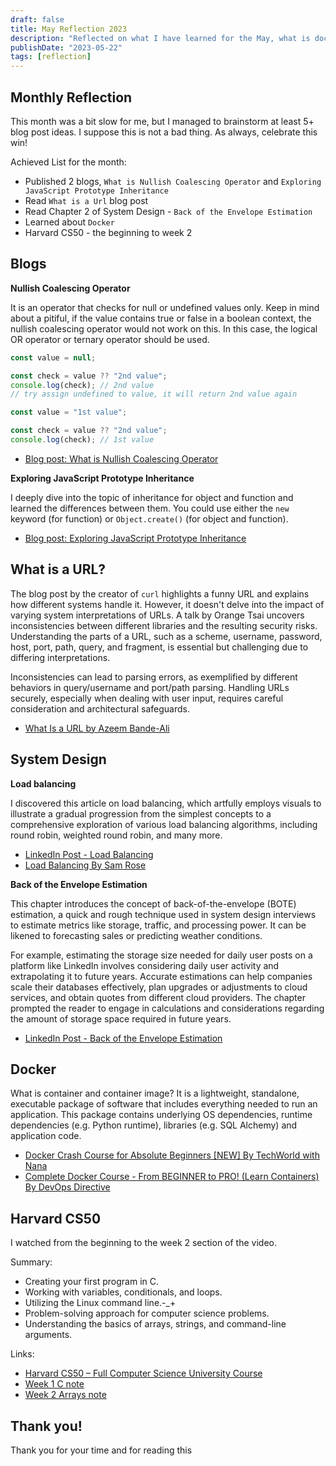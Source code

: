 ```yaml
---
draft: false
title: May Reflection 2023
description: "Reflected on what I have learned for the May, what is docker and its usage, Harvard CS50, Back of the Envelope Estimation from System Design."
publishDate: "2023-05-22"
tags: [reflection]
---
```


## Monthly Reflection

This month was a bit slow for me, but I managed to brainstorm at least 5+ blog post ideas. I suppose this is not a bad thing. As always, celebrate this win!

Achieved List for the month:

- Published 2 blogs, `What is Nullish Coalescing Operator` and `Exploring JavaScript Prototype Inheritance`
- Read `What is a Url` blog post
- Read Chapter 2 of System Design - `Back of the Envelope Estimation`
- Learned about `Docker`
- Harvard CS50 - the beginning to week 2

## Blogs

**Nullish Coalescing Operator**

It is an operator that checks for null or undefined values only. Keep in mind about a pitiful, if the value contains true or false in a boolean context, the nullish coalescing operator would not work on this. In this case, the logical OR operator or ternary operator should be used.

```js
const value = null;

const check = value ?? "2nd value";
console.log(check); // 2nd value
// try assign undefined to value, it will return 2nd value again
```

```js
const value = "1st value";

const check = value ?? "2nd value";
console.log(check); // 1st value
```

- <a href="https://victoriacheng15.vercel.app/posts/what-is-nullish-coalescing-operator" target="\_blank" rel="noopener noreferrer">Blog post: What is Nullish Coalescing Operator</a>

**Exploring JavaScript Prototype Inheritance**

I deeply dive into the topic of inheritance for object and function and learned the differences between them. You could use either the `new` keyword (for function) or `Object.create()` (for object and function).

- <a href="https://victoriacheng15.vercel.app/posts/exploring-javascript-prototype-inheritance" target="\_blank" rel="noopener noreferrer">Blog post: Exploring JavaScript Prototype Inheritance</a>

## What is a URL?

The blog post by the creator of `curl` highlights a funny URL and explains how different systems handle it. However, it doesn't delve into the impact of varying system interpretations of URLs. A talk by Orange Tsai uncovers inconsistencies between different libraries and the resulting security risks. Understanding the parts of a URL, such as a scheme, username, password, host, port, path, query, and fragment, is essential but challenging due to differing interpretations.

Inconsistencies can lead to parsing errors, as exemplified by different behaviors in query/username and port/path parsing. Handling URLs securely, especially when dealing with user input, requires careful consideration and architectural safeguards.

- <a href="https://azeemba.com/posts/what-is-a-url.html" target="\_blank" rel="noopener noreferrer">What Is a URL by Azeem Bande-Ali</a>

## System Design

**Load balancing**

I discovered this article on load balancing, which artfully employs visuals to illustrate a gradual progression from the simplest concepts to a comprehensive exploration of various load balancing algorithms, including round robin, weighted round robin, and many more.

- <a href="https://www.linkedin.com/posts/victoriacheng15_coding-programming-softwareengineering-activity-7055203132854702080-RUZD/?utm_source=share&utm_medium=member_desktop" target="\_blank" rel="noopener noreferrer">LinkedIn Post - Load Balancing</a>
- <a href="https://samwho.dev/load-balancing/" target="\_blank" rel="noopener noreferrer">Load Balancing By Sam Rose</a>

**Back of the Envelope Estimation**

This chapter introduces the concept of back-of-the-envelope (BOTE) estimation, a quick and rough technique used in system design interviews to estimate metrics like storage, traffic, and processing power. It can be likened to forecasting sales or predicting weather conditions.

For example, estimating the storage size needed for daily user posts on a platform like LinkedIn involves considering daily user activity and extrapolating it to future years. Accurate estimations can help companies scale their databases effectively, plan upgrades or adjustments to cloud services, and obtain quotes from different cloud providers. The chapter prompted the reader to engage in calculations and considerations regarding the amount of storage space required in future years.

- <a href="https://www.linkedin.com/posts/victoriacheng15_coding-programming-softwareengineering-activity-7059558550699716608-NvqI?utm_source=share&utm_medium=member_desktop" target="\_blank" rel="noopener noreferrer">LinkedIn Post - Back of the Envelope Estimation</a>

## Docker

What is container and container image? It is a lightweight, standalone, executable package of software that includes everything needed to run an application. This package contains underlying OS dependencies, runtime dependencies (e.g. Python runtime), libraries (e.g. SQL Alchemy) and application code.

- <a href="https://www.youtube.com/watch?v=pg19Z8LL06wp" target="\_blank" rel="noopener noreferrer">Docker Crash Course for Absolute Beginners [NEW] By TechWorld with Nana</a>
- <a href="https://www.youtube.com/watch?v=RqTEHSBrYFw" target="\_blank" rel="noopener noreferrer">Complete Docker Course - From BEGINNER to PRO! (Learn Containers) By DevOps Directive</a>

## Harvard CS50

I watched from the beginning to the week 2 section of the video.

Summary:

- Creating your first program in C.
- Working with variables, conditionals, and loops.
- Utilizing the Linux command line.-\_+
- Problem-solving approach for computer science problems.
- Understanding the basics of arrays, strings, and command-line arguments.

Links:

- <a href="https://www.youtube.com/watch?v=8mAITcNt710&t=22852s" target="\_blank" rel="noopener noreferrer">Harvard CS50 – Full Computer Science University Course</a>
- <a href="https://cs50.harvard.edu/x/2023/notes/1/" target="\_blank" rel="noopener noreferrer">Week 1 C note</a>
- <a href="https://cs50.harvard.edu/x/2023/notes/2/" target="\_blank" rel="noopener noreferrer">Week 2 Arrays note</a>

## Thank you!

Thank you for your time and for reading this
